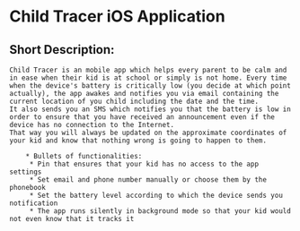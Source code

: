 # Child Tracer iOS Application

## Short Description:

	Child Tracer is an mobile app which helps every parent to be calm and in ease when their kid is at school or simply is not home. Every time when the device's battery is critically low (you decide at which point actually), the app awakes and notifies you via email containing the current location of you child including the date and the time. 
	It also sends you an SMS which notifies you that the battery is low in order to ensure that you have received an announcement even if the device has no connection to the Internet. 
	That way you will always be updated on the approximate coordinates of your kid and know that nothing wrong is going to happen to them.
		
		* Bullets of functionalities:
		 * Pin that ensures that your kid has no access to the app settings
		 * Set email and phone number manually or choose them by the phonebook
		 * Set the battery level according to which the device sends you notification
		 * The app runs silently in background mode so that your kid would not even know that it tracks it
	 
	